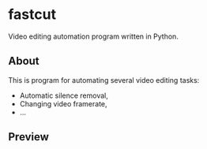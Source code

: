 # fastcut
Video editing automation program written in Python.

## About
This is program for automating several video editing tasks:
- Automatic silence removal,
- Changing video framerate,
- ...

## Preview
